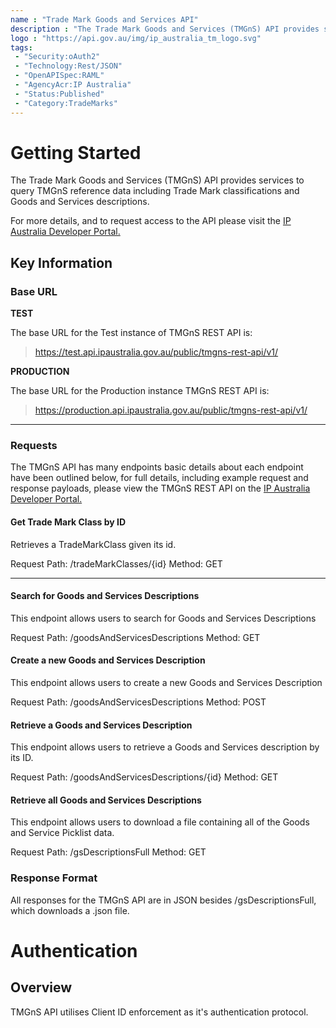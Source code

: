 ```yaml
---
name : "Trade Mark Goods and Services API"
description : "The Trade Mark Goods and Services (TMGnS) API provides services to query TMGnS reference data"
logo : "https://api.gov.au/img/ip_australia_tm_logo.svg"
tags:
 - "Security:oAuth2"
 - "Technology:Rest/JSON"
 - "OpenAPISpec:RAML"
 - "AgencyAcr:IP Australia"
 - "Status:Published"
 - "Category:TradeMarks"
---
```


# Getting Started

The Trade Mark Goods and Services (TMGnS) API provides services to query TMGnS reference data including Trade Mark classifications and Goods and Services descriptions.

For more details, and to request access to the API please visit the [IP Australia Developer Portal.](https://anypoint.mulesoft.com/exchange/portals/ip-australia-3/)

## Key Information

### Base URL

**TEST** 

The base URL for the Test instance of TMGnS REST API is:

>https://test.api.ipaustralia.gov.au/public/tmgns-rest-api/v1/

**PRODUCTION**

The base URL for the Production instance TMGnS REST API is:

>https://production.api.ipaustralia.gov.au/public/tmgns-rest-api/v1/

------


### Requests

The TMGnS API has many endpoints basic details about each endpoint have been outlined below, for full details, including example request and response payloads, please view the TMGnS REST API on the [IP Australia Developer Portal.](https://anypoint.mulesoft.com/exchange/portals/ip-australia-3/)

#### Get Trade Mark Class by ID

Retrieves a TradeMarkClass given its id.

Request Path: /tradeMarkClasses/{id}
Method: GET

------

#### Search for Goods and Services Descriptions

This endpoint allows users to search for Goods and Services Descriptions

Request Path: /goodsAndServicesDescriptions
Method: GET

#### Create a new Goods and Services Description

This endpoint allows users to create a new Goods and Services Description

Request Path: /goodsAndServicesDescriptions
Method: POST

#### Retrieve a Goods and Services Description

This endpoint allows users to retrieve a Goods and Services description by its ID.

Request Path: /goodsAndServicesDescriptions/{id}
Method: GET

#### Retrieve all Goods and Services Descriptions

This endpoint allows users to download a file containing all of the Goods and Service Picklist data.

Request Path: /gsDescriptionsFull
Method: GET

### Response Format

All responses for the TMGnS API are in JSON besides /gsDescriptionsFull, which downloads a .json file.


# Authentication

## Overview
TMGnS API utilises Client ID enforcement as it's authentication protocol.



